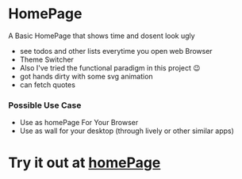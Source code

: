 # HomePage
 A Basic HomePage that shows time and dosent look ugly
 - see todos and other lists everytime you open web Browser 
 - Theme Switcher
 - Also I've tried the functional paradigm in this project 😉
 - got  hands dirty  with some svg animation
 - can fetch quotes
<h3> Possible Use Case </h3>

 - Use as homePage For Your Browser
 - Use as wall for  your desktop (through lively  or  other similar apps)

# Try it out at  [homePage](https://ankur2753.github.io/homePage/)
